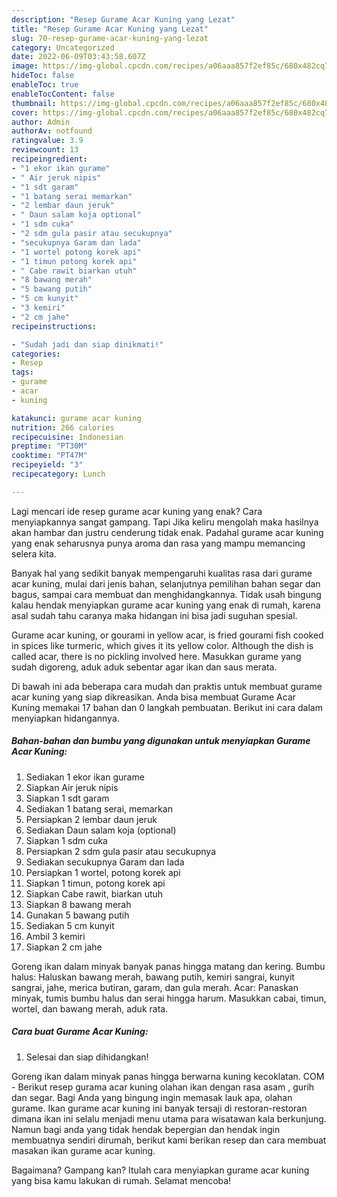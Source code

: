 ```yaml
---
description: "Resep Gurame Acar Kuning yang Lezat"
title: "Resep Gurame Acar Kuning yang Lezat"
slug: 70-resep-gurame-acar-kuning-yang-lezat
category: Uncategorized
date: 2022-06-09T03:43:58.607Z
image: https://img-global.cpcdn.com/recipes/a06aaa857f2ef85c/680x482cq70/gurame-acar-kuning-foto-resep-utama.jpg
hideToc: false
enableToc: true
enableTocContent: false
thumbnail: https://img-global.cpcdn.com/recipes/a06aaa857f2ef85c/680x482cq70/gurame-acar-kuning-foto-resep-utama.jpg
cover: https://img-global.cpcdn.com/recipes/a06aaa857f2ef85c/680x482cq70/gurame-acar-kuning-foto-resep-utama.jpg
author: Admin
authorAv: notfound
ratingvalue: 3.9
reviewcount: 13
recipeingredient:
- "1 ekor ikan gurame"
- " Air jeruk nipis"
- "1 sdt garam"
- "1 batang serai memarkan"
- "2 lembar daun jeruk"
- " Daun salam koja optional"
- "1 sdm cuka"
- "2 sdm gula pasir atau secukupnya"
- "secukupnya Garam dan lada"
- "1 wortel potong korek api"
- "1 timun potong korek api"
- " Cabe rawit biarkan utuh"
- "8 bawang merah"
- "5 bawang putih"
- "5 cm kunyit"
- "3 kemiri"
- "2 cm jahe"
recipeinstructions:

- "Sudah jadi dan siap dinikmati!"
categories:
- Resep
tags:
- gurame
- acar
- kuning

katakunci: gurame acar kuning 
nutrition: 266 calories
recipecuisine: Indonesian
preptime: "PT30M"
cooktime: "PT47M"
recipeyield: "3"
recipecategory: Lunch

---
```



Lagi mencari ide resep gurame acar kuning yang enak? Cara menyiapkannya sangat gampang. Tapi Jika keliru mengolah maka hasilnya akan hambar dan justru cenderung tidak enak. Padahal gurame acar kuning yang enak seharusnya punya aroma dan rasa yang mampu memancing selera kita.


Banyak hal yang sedikit banyak mempengaruhi kualitas rasa dari gurame acar kuning, mulai dari jenis bahan, selanjutnya pemilihan bahan segar dan bagus, sampai cara membuat dan menghidangkannya. Tidak usah bingung kalau hendak menyiapkan gurame acar kuning yang enak di rumah, karena asal sudah tahu caranya maka hidangan ini bisa jadi suguhan spesial.

Gurame acar kuning, or gourami in yellow acar, is fried gourami fish cooked in spices like turmeric, which gives it its yellow color. Although the dish is called acar, there is no pickling involved here. Masukkan gurame yang sudah digoreng, aduk aduk sebentar agar ikan dan saus merata.


Di bawah ini ada beberapa cara mudah dan praktis untuk membuat gurame acar kuning yang siap dikreasikan. Anda bisa membuat Gurame Acar Kuning memakai 17 bahan dan 0 langkah pembuatan. Berikut ini cara dalam menyiapkan hidangannya.

<!--inarticleads1-->

##### Bahan-bahan dan bumbu yang digunakan untuk menyiapkan Gurame Acar Kuning:

1. Sediakan 1 ekor ikan gurame
1. Siapkan  Air jeruk nipis
1. Siapkan 1 sdt garam
1. Sediakan 1 batang serai, memarkan
1. Persiapkan 2 lembar daun jeruk
1. Sediakan  Daun salam koja (optional)
1. Siapkan 1 sdm cuka
1. Persiapkan 2 sdm gula pasir atau secukupnya
1. Sediakan secukupnya Garam dan lada
1. Persiapkan 1 wortel, potong korek api
1. Siapkan 1 timun, potong korek api
1. Siapkan  Cabe rawit, biarkan utuh
1. Siapkan 8 bawang merah
1. Gunakan 5 bawang putih
1. Sediakan 5 cm kunyit
1. Ambil 3 kemiri
1. Siapkan 2 cm jahe


Goreng ikan dalam minyak banyak panas hingga matang dan kering. Bumbu halus: Haluskan bawang merah, bawang putih, kemiri sangrai, kunyit sangrai, jahe, merica butiran, garam, dan gula merah. Acar: Panaskan minyak, tumis bumbu halus dan serai hingga harum. Masukkan cabai, timun, wortel, dan bawang merah, aduk rata. 

<!--inarticleads2-->

##### Cara buat Gurame Acar Kuning:


1. Selesai dan siap dihidangkan!

Goreng ikan dalam minyak panas hingga berwarna kuning kecoklatan. COM - Berikut resep gurama acar kuning olahan ikan dengan rasa asam , gurih dan segar. Bagi Anda yang bingung ingin memasak lauk apa, olahan gurame. Ikan gurame acar kuning ini banyak tersaji di restoran-restoran dimana ikan ini selalu menjadi menu utama para wisatawan kala berkunjung. Namun bagi anda yang tidak hendak bepergian dan hendak ingin membuatnya sendiri dirumah, berikut kami berikan resep dan cara membuat masakan ikan gurame acar kuning. 

Bagaimana? Gampang kan? Itulah cara menyiapkan gurame acar kuning yang bisa kamu lakukan di rumah. Selamat mencoba!
